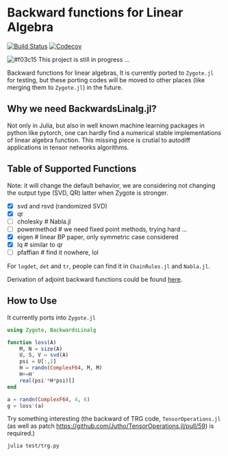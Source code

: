 # Backward functions for Linear Algebra

[![Build Status](https://travis-ci.com/GiggleLiu/LinalgBackwards.jl.svg?branch=master)](https://travis-ci.com/GiggleLiu/LinalgBackwards.jl)
[![Codecov](https://codecov.io/gh/GiggleLiu/LinalgBackwards.jl/branch/master/graph/badge.svg)](https://codecov.io/gh/GiggleLiu/LinalgBackwards.jl)

![#f03c15](https://placehold.it/15/f03c15/000000?text=+) This project is still in progress ...

Backward functions for linear algebras,
It is currently ported to `Zygote.jl` for testing, but these porting codes will be moved to other places (like merging them to `Zygote.jl`) in the future.

## Why we need BackwardsLinalg.jl?
Not only in Julia, but also in well known machine learning packages in python like pytorch, one can hardly find a numerical stable implementations of linear algebra function. This missing piece is crutial to autodiff applications in tensor networks algorithms.

## Table of Supported Functions

Note: it will change the default behavior, we are considering not changing the output type (SVD, QR) latter when Zygote is stronger.

- [x] svd and rsvd (randomized SVD)
- [x] qr
- [ ] cholesky   # Nabla.jl
- [ ] powermethod   # we need fixed point methods, trying hard ...
- [x] eigen      # linear BP paper, only symmetric case considered
- [x] lq         # similar to qr
- [ ] pfaffian    # find it nowhere, lol

For `logdet`, `det` and `tr`, people can find it in `ChainRules.jl` and `Nabla.jl`.

Derivation of adjoint backward functions could be found [here](https://giggleliu.github.io/2019/04/02/einsumbp.html).

## How to Use
It currently ports into `Zygote.jl`
```julia
using Zygote, BackwardsLinalg

function loss(A)
    M, N = size(A)
    U, S, V = svd(A)
    psi = U[:,1]
    H = randn(ComplexF64, M, M)
    H+=H'
    real(psi'*H*psi)[]
end

a = randn(ComplexF64, 4, 6)
g = loss'(a)
```

Try something interesting (the backward of TRG code, `TensorOperations.jl` (as well as patch https://github.com/Jutho/TensorOperations.jl/pull/59) is required.)
```bash
julia test/trg.py
```

